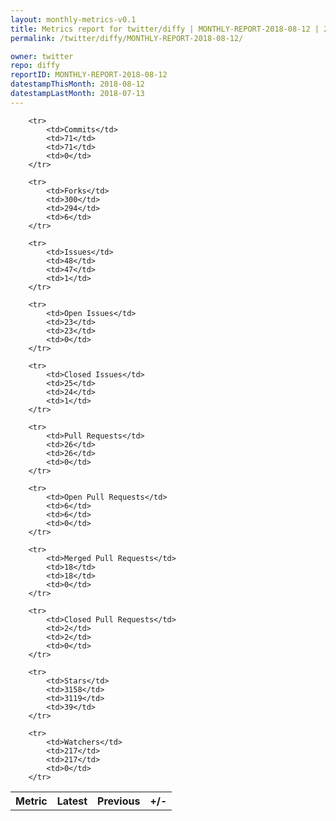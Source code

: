 ```yaml
---
layout: monthly-metrics-v0.1
title: Metrics report for twitter/diffy | MONTHLY-REPORT-2018-08-12 | 2018-08-12
permalink: /twitter/diffy/MONTHLY-REPORT-2018-08-12/

owner: twitter
repo: diffy
reportID: MONTHLY-REPORT-2018-08-12
datestampThisMonth: 2018-08-12
datestampLastMonth: 2018-07-13
---
```



<table style="width: 100%;">
    <tr>
        <th>Metric</th>
        <th>Latest</th>
        <th>Previous</th>
        <th>+/-</th>
    </tr>

        <tr>
            <td>Commits</td>
            <td>71</td>
            <td>71</td>
            <td>0</td>
        </tr>
        
        <tr>
            <td>Forks</td>
            <td>300</td>
            <td>294</td>
            <td>6</td>
        </tr>
        
        <tr>
            <td>Issues</td>
            <td>48</td>
            <td>47</td>
            <td>1</td>
        </tr>
        
        <tr>
            <td>Open Issues</td>
            <td>23</td>
            <td>23</td>
            <td>0</td>
        </tr>
        
        <tr>
            <td>Closed Issues</td>
            <td>25</td>
            <td>24</td>
            <td>1</td>
        </tr>
        
        <tr>
            <td>Pull Requests</td>
            <td>26</td>
            <td>26</td>
            <td>0</td>
        </tr>
        
        <tr>
            <td>Open Pull Requests</td>
            <td>6</td>
            <td>6</td>
            <td>0</td>
        </tr>
        
        <tr>
            <td>Merged Pull Requests</td>
            <td>18</td>
            <td>18</td>
            <td>0</td>
        </tr>
        
        <tr>
            <td>Closed Pull Requests</td>
            <td>2</td>
            <td>2</td>
            <td>0</td>
        </tr>
        
        <tr>
            <td>Stars</td>
            <td>3158</td>
            <td>3119</td>
            <td>39</td>
        </tr>
        
        <tr>
            <td>Watchers</td>
            <td>217</td>
            <td>217</td>
            <td>0</td>
        </tr>
        
</table>
